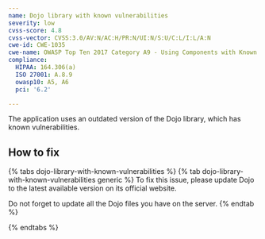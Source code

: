 ```yaml
---
name: Dojo library with known vulnerabilities
severity: low
cvss-score: 4.8
cvss-vector: CVSS:3.0/AV:N/AC:H/PR:N/UI:N/S:U/C:L/I:L/A:N
cwe-id: CWE-1035
cwe-name: OWASP Top Ten 2017 Category A9 - Using Components with Known Vulnerabilities
compliance:
  HIPAA: 164.306(a)
  ISO 27001: A.8.9
  owasp10: A5, A6
  pci: '6.2'

---            
```


The application uses an outdated version of the Dojo library, which has known vulnerabilities.

## How to fix

{% tabs dojo-library-with-known-vulnerabilities %}
{% tab dojo-library-with-known-vulnerabilities generic %}
To fix this issue, please update Dojo to the latest available version on its official website.

Do not forget to update all the Dojo files you have on the server.
{% endtab %}

{% endtabs %}
